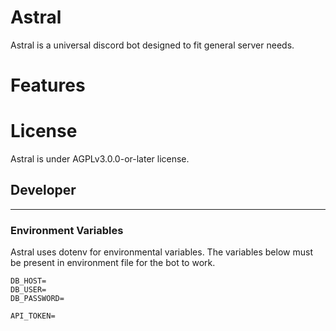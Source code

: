 # Astral
Astral is a universal discord bot designed to fit general server needs.

# Features

# License
Astral is under AGPLv3.0.0-or-later license.

## Developer
***
### Environment Variables
Astral uses dotenv for environmental variables. The variables below must be present in environment file for the bot to work.
```
DB_HOST=
DB_USER=
DB_PASSWORD=

API_TOKEN=
```
